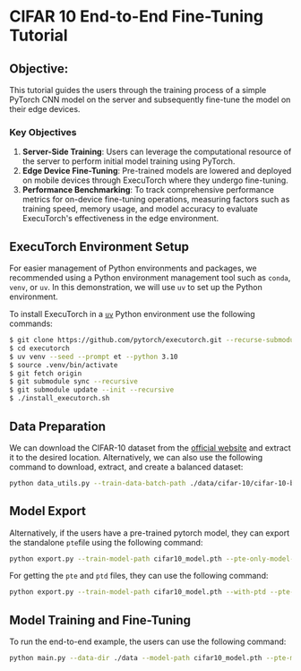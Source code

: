 # CIFAR 10 End-to-End Fine-Tuning Tutorial

## Objective:

This tutorial guides the users through the training process of a simple PyTorch CNN model on the server and subsequently fine-tune the model on their edge devices.

### Key Objectives

1. **Server-Side Training**: Users can leverage the computational resource of the server to perform initial model training using PyTorch.
2. **Edge Device Fine-Tuning**: Pre-trained models are lowered and deployed on mobile devices through ExecuTorch where they undergo fine-tuning.
3. **Performance Benchmarking**: To track comprehensive performance metrics for on-device fine-tuning operations, measuring factors such as training speed, memory usage, and model accuracy to evaluate ExecuTorch's effectiveness in the edge environment.

## ExecuTorch Environment Setup

For easier management of Python environments and packages, we recommended using a Python environment management tool such as `conda`, `venv`, or `uv`. In this demonstration, we will use `uv` to set up the Python environment.

To install ExecuTorch in a [`uv`](https://docs.astral.sh/uv/getting-started/installation/) Python environment use the following commands:

```bash
$ git clone https://github.com/pytorch/executorch.git --recurse-submodules
$ cd executorch
$ uv venv --seed --prompt et --python 3.10
$ source .venv/bin/activate
$ git fetch origin
$ git submodule sync --recursive
$ git submodule update --init --recursive
$ ./install_executorch.sh
```

## Data Preparation

We can download the CIFAR-10 dataset from the [official website](https://www.cs.toronto.edu/~kriz/cifar.html) and extract it to the desired location. Alternatively, we can also use the following command to download, extract, and create a balanced dataset:

```bash
python data_utils.py --train-data-batch-path ./data/cifar-10/cifar-10-batches-py/data_batch_1 --train-output-path ./data/cifar-10/extracted_data/train_data.bin --test-data-batch-path ./data/cifar-10/cifar-10-batches-py/test_batch --test-output-path ./data/cifar-10/extracted_data/test_data.bin --train-images-per-class 100
```

## Model Export

Alternatively, if the users have a pre-trained pytorch model, they can export the standalone `pte`file using the following command:

```bash
python export.py --train-model-path cifar10_model.pth --pte-only-model-path cifar10_model.pte
```

For getting the `pte` and `ptd` files, they can use the following command:

```bash
python export.py --train-model-path cifar10_model.pth --with-ptd --pte-model-path cifar10_model.pte --ptd-model-path .
```

## Model Training and Fine-Tuning

To run the end-to-end example, the users can use the following command:

```bash
python main.py --data-dir ./data --model-path cifar10_model.pth --pte-model-path cifar10_model.pte --split-pte-model-path cifar10_model_pte_only.pte --save-pt-json cifar10_pt.json --save-et-json cifar10_et.json --ptd-model-dir . --epochs 1 --fine-tune-epochs 1
```

